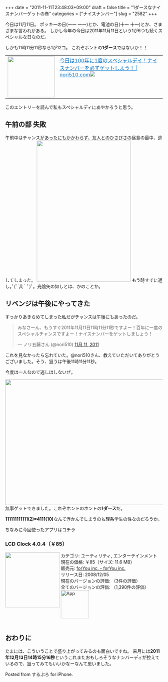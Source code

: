 +++
date = "2011-11-11T23:48:03+09:00"
draft = false
title = "1ダースなナイスナンバーゲットの巻"
categories = ["ナイスナンバー"]
slug = "2582"
+++

今日は11月11日。
ポッキーの日(一一 一一)とか、電池の日(十一 十一)とか、さまざまな言われがある。
しかし今年の今日は2011年11月11日という1が6つも続くスペシャルな日なのだ。

<!--more-->
しかも11時11分11秒なら1が12コ。
これぞホントの<strong>1ダース</strong>ではないか！！

<table border="0"><td valign="top" width="150"><a href="http://nori510.com/archives/5996" target="_blank"><img border="0" src="http://capture.heartrails.com/150x130/shadow?http://nori510.com/archives/5996" width="150" height="130" /></a></td><td valign="top"><a style="color:#0070C5;" href="http://nori510.com/archives/5996" target="_blank">今日は100年に1度のスペシャルデイ！ナイスナンバーを必ずゲットしよう！ | nori510.com</a><a href="http://b.hatena.ne.jp/entry/http://nori510.com/archives/5996" target="_blank"><img border="0" src="http://b.hatena.ne.jp/entry/image/http://nori510.com/archives/5996" /></a></td></table>
このエントリーを読んで私もスペシャルディにあやかろうと思う。

<h2>午前の部 失敗</h2>
午前中はチャンスがあったにもかかわらず、友人とのひさびさの昼食の最中、逃してしまった。

<img alt="" src="https://knk-n.com/images/2011/11/slooProImg_20111111234801.png" width="300" height="450" class="slooProImg" />
もう時すでに遅し｡ﾟ(ﾟ´Д｀ﾟ)ﾟ。光陰矢の如しとは、かのことか。

<h2>リベンジは午後にやってきた</h2>
すっかりあきらめてしまった私だがチャンスは午後にもあったのだ。

<blockquote class="twitter-tweet" lang="ja"><p>みなさーん、もうすぐ2011年11月11日11時11分11秒ですよー！百年に一度のスペシャルチャンスですよー！ナイスナンバーをゲットしましょう！</p>&mdash; ノリ五藤さん (@nori510) <a href="https://twitter.com/nori510/status/134994872133365760" data-datetime="2011-11-11T14:04:20+00:00">11月 11, 2011</a></blockquote>

これを見なかったら忘れていた。@nori510さん、教えていただいてありがとうございました。そう、狙うは午後11時11分11秒。

今度は一人なので逃しはしないぜ。

<img src="https://knk-n.com/images/2011/11/slooProImg_20111111234745.png" alt="" width="600" height="400" class="slooProImg" />
無事ゲットできました。これぞホントのホントの<strong>1ダース</strong>だ。

<strong>111111111111(2)=4111(10)</strong>なんて浮かんでしまうのも理系学生の性なのだろうか。

ちなみに今回使ったアプリはコチラ
<h3>LCD Clock 4.0.4（￥85）</h3><a href="http://click.linksynergy.com/fs-bin/stat?id=48HB7K3zmMg&offerid=94348&type=3&subid=0&tmpid=2192&RD_PARM1=http%253A%252F%252Fitunes.apple.com%252Fjp%252Fapp%252Flcd-clock%252Fid295737235%253Fmt%253D8%2526uo%253D4%2526partnerId%253D30" target="_blank" rel="nofollow"><img class="apphtml_appicn" width="175" class="alignleft" align="left" src="http://a4.mzstatic.com/us/r1000/109/Purple/1f/a4/ea/mzl.arfuladc.175x175-75.jpg"></a> カテゴリ: ユーティリティ, エンターテインメント<br> 現在の価格: ￥85（サイズ: 11.6 MB）<br> 販売元: <a href="http://click.linksynergy.com/fs-bin/stat?id=48HB7K3zmMg&offerid=94348&type=3&subid=0&tmpid=2192&RD_PARM1=http%253A%252F%252Fitunes.apple.com%252Fjp%252Fartist%252Fforyou-inc.%252Fid295737238%253Fuo%253D4%2526partnerId%253D30" target="_blank" rel="nofollow">forYou inc. - forYou inc.</a><br> リリース日: 2008/12/05<br> 現在のバージョンの評価: <img alt="" src="http://r.mzstatic.com/htmlResources/63F7/images/rating_star.png"><img alt="" src="http://r.mzstatic.com/htmlResources/63F7/images/rating_star.png"><img alt="" src="http://r.mzstatic.com/htmlResources/63F7/images/rating_star.png"><img alt="" src="http://r.mzstatic.com/htmlResources/63F7/images/rating_star.png"><img alt="" src="http://r.mzstatic.com/htmlResources/63F7/images/rating_star_half.png">（3件の評価）<br> 全てのバージョンの評価: <img alt="" src="http://r.mzstatic.com/htmlResources/63F7/images/rating_star.png"><img alt="" src="http://r.mzstatic.com/htmlResources/63F7/images/rating_star.png"><img alt="" src="http://r.mzstatic.com/htmlResources/63F7/images/rating_star.png"><img alt="" src="http://r.mzstatic.com/htmlResources/63F7/images/rating_star_half.png">（1,390件の評価）<br><a href="http://click.linksynergy.com/fs-bin/stat?id=48HB7K3zmMg&offerid=94348&type=3&subid=0&tmpid=2192&RD_PARM1=http%253A%252F%252Fitunes.apple.com%252Fjp%252Fapp%252Flcd-clock%252Fid295737235%253Fmt%253D8%2526uo%253D4%2526partnerId%253D30" target="_blank" rel="nofollow"><img class="apphtml_icn" src="http://r.mzstatic.com/htmlResources/2338/images/viewinitunes_jp.png" width="90" alt="App"></a> <br> <br>

<h2>おわりに</h2>
たまには、こういうことで盛り上がってみるのも面白いですね。
来月には<strong>2011年12月13日14時15分16秒</strong>というこれまたおもしろそうなナンバーディが控えているので、狙ってみてもいいかなーなんて思いました。

Posted from するぷろ for iPhone.
